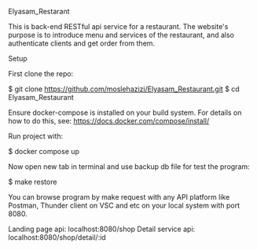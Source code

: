 Elyasam_Restarant

This is back-end RESTful api service for a restaurant. The website's purpose is to introduce menu and services of the restaurant, and also authenticate clients and get order from them.

Setup

First clone the repo:

$ git clone https://github.com/moslehazizi/Elyasam_Restaurant.git
$ cd Elyasam_Restaurant

Ensure docker-compose is installed on your build system. For details on how to do this, see: https://docs.docker.com/compose/install/

Run project with:

$ docker compose up

Now open new tab in terminal and use backup db file for test the program:

$ make restore

You can browse program by make request with any API platform like Postman, Thunder client on VSC and etc on your local system with port 8080.

Landing page api: localhost:8080/shop
Detail service api: localhost:8080/shop/detail/:id